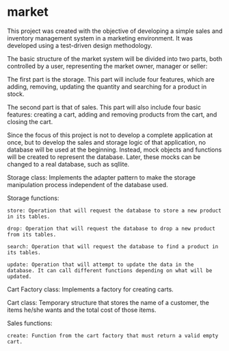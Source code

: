 # market

This project was created with the objective of developing a simple sales and inventory management system in a marketing environment. It was developed using a test-driven design methodology.

The basic structure of the market system will be divided into two parts, both controlled by a user, representing the market owner, manager or seller:

The first part is the storage. This part will include four features, which are adding, removing, updating the quantity and searching for a product in stock.

The second part is that of sales. This part will also include four basic features: creating a cart, adding and removing products from the cart, and closing the cart.

Since the focus of this project is not to develop a complete application at once, but to develop the sales and storage logic of that application, no database will be used at the beginning. Instead, mock objects and functions will be created to represent the database. Later, these mocks can be changed to a real database, such as sqllite.


Storage class:
     Implements the adapter pattern to make the storage manipulation process independent of the database used.

Storage functions:

    store: Operation that will request the database to store a new product in its tables.

    drop: Operation that will request the database to drop a new product from its tables.

    search: Operation that will request the database to find a product in its tables.

    update: Operation that will attempt to update the data in the database. It can call different functions depending on what will be updated.

Cart Factory class:
    Implements a factory for creating carts.

Cart class:
    Temporary structure that stores the name of a customer, the items he/she wants and the total cost of those items.

Sales functions:

    create: Function from the cart factory that must return a valid empty cart.
